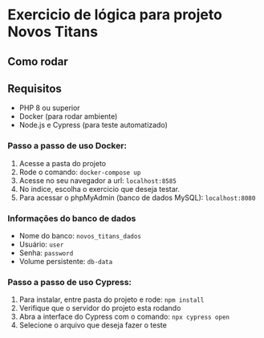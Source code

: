 # Exercicio de lógica para projeto Novos Titans

## Como rodar

## Requisitos
- PHP 8  ou superior
- Docker (para rodar ambiente)
- Node.js e Cypress (para teste automatizado)

### Passo a passo de uso Docker:
1. Acesse a pasta do projeto
2. Rode o comando: `docker-compose up`
3. Acesse no seu navegador a url: `localhost:8585`
4. No indice, escolha o exercicio que deseja testar.
5. Para acessar o phpMyAdmin (banco de dados MySQL): `localhost:8080`

### Informações do banco de dados
- Nome do banco: `novos_titans_dados`
- Usuário: `user`
- Senha: `password`
- Volume persistente: `db-data`

### Passo a passo de uso Cypress:
1. Para instalar, entre pasta do projeto e rode: `npm install` 
2. Verifique que o servidor do projeto esta rodando
3. Abra a interface do Cypress com o comando: `npx cypress open`
5. Selecione o arquivo que deseja fazer o teste
